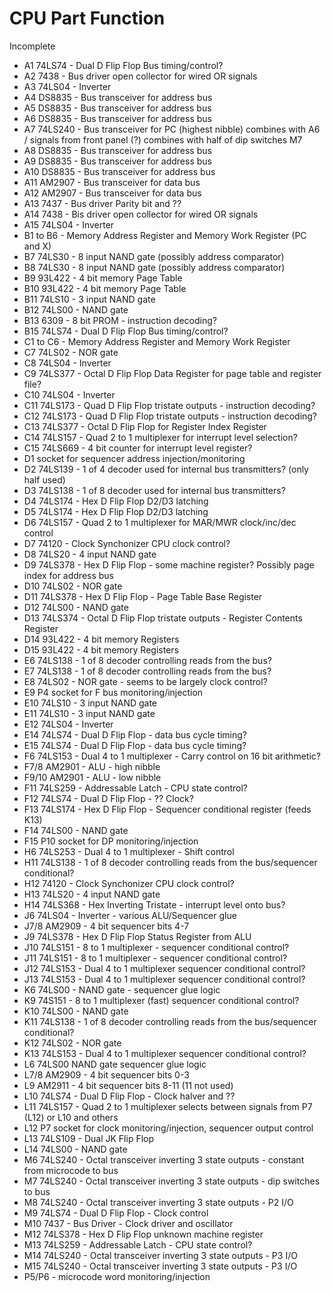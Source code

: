# CPU Part Function

Incomplete

* A1 74LS74 - Dual D Flip Flop Bus timing/control?
* A2 7438 - Bus driver open collector for wired OR signals
* A3 74LS04 - Inverter
* A4 DS8835 - Bus transceiver for address bus
* A5 DS8835 - Bus transceiver for address bus
* A6 DS8835 - Bus transceiver for address bus
* A7 74LS240 - Bus transceiver for PC (highest nibble) combines with A6 / signals from front panel (?) combines with half of dip switches M7
* A8 DS8835 - Bus transceiver for address bus
* A9 DS8835 - Bus transceiver for address bus
* A10 DS8835 - Bus transceiver for address bus
* A11 AM2907 - Bus transceiver for data bus
* A12 AM2907 - Bus transceiver for data bus
* A13 7437 - Bus driver Parity bit and ??
* A14 7438 - Bis driver open collector for wired OR signals
* A15 74LS04 - Inverter
* B1 to B6 - Memory Address Register and Memory Work Register (PC and X)
* B7 74LS30 - 8 input NAND gate (possibly address comparator)
* B8 74LS30 - 8 input NAND gate (possibly address comparator)
* B9 93L422 - 4 bit memory Page Table
* B10 93L422 - 4 bit memory Page Table
* B11 74LS10 - 3 input NAND gate
* B12 74LS00 - NAND gate
* B13 6309 - 8 bit PROM - instruction decoding?
* B15 74LS74 - Dual D Flip Flop Bus timing/control?
* C1 to C6 - Memory Address Register and Memory Work Register
* C7 74LS02 - NOR gate
* C8 74LS04 - Inverter
* C9 74LS377 - Octal D Flip Flop Data Register for page table and register file?
* C10 74LS04 - Inverter
* C11 74LS173 - Quad D Flip Flop tristate outputs - instruction decoding?
* C12 74LS173 - Quad D Flip Flop tristate outputs - instruction decoding?
* C13 74LS377 - Octal D Flip Flop for Register Index Register
* C14 74LS157 - Quad 2 to 1 multiplexer for interrupt level selection?
* C15 74LS669 - 4 bit counter for interrupt level register?
* D1 socket for sequencer address injection/monitoring
* D2 74LS139 - 1 of 4 decoder used for internal bus transmitters? (only half used)
* D3 74LS138 - 1 of 8 decoder used for internal bus transmitters?
* D4 74LS174 - Hex D Flip Flop D2/D3 latching
* D5 74LS174 - Hex D Flip Flop D2/D3 latching
* D6 74LS157 - Quad 2 to 1 multiplexer for MAR/MWR clock/inc/dec control
* D7 74120 - Clock Synchonizer CPU clock control?
* D8 74LS20 - 4 input NAND gate
* D9 74LS378 - Hex D Flip Flop - some machine register? Possibly page index for address bus
* D10 74LS02 - NOR gate
* D11 74LS378 - Hex D Flip Flop - Page Table Base Register
* D12 74LS00 - NAND gate
* D13 74LS374 - Octal D Flip Flop tristate outputs - Register Contents Register
* D14 93L422 - 4 bit memory Registers
* D15 93L422 - 4 bit memory Registers
* E6 74LS138 - 1 of 8 decoder controlling reads from the bus?
* E7 74LS138 - 1 of 8 decoder controlling reads from the bus?
* E8 74LS02 - NOR gate - seems to be largely clock control?
* E9 P4 socket for F bus monitoring/injection
* E10 74LS10 - 3 input NAND gate
* E11 74LS10 - 3 input NAND gate
* E12 74LS04 - Inverter
* E14 74LS74 - Dual D Flip Flop - data bus cycle timing?
* E15 74LS74 - Dual D Flip Flop - data bus cycle timing?
* F6 74LS153 - Dual 4 to 1 multiplexer - Carry control on 16 bit arithmetic?
* F7/8 AM2901 - ALU - high nibble
* F9/10 AM2901 - ALU - low nibble
* F11 74LS259 - Addressable Latch - CPU state control?
* F12 74LS74 - Dual D Flip Flop - ?? Clock?
* F13 74LS174 - Hex D Flip Flop - Sequencer conditional register (feeds K13)
* F14 74LS00 - NAND gate
* F15 P10 socket for DP monitoring/injection
* H6 74LS253 - Dual 4 to 1 multiplexer - Shift control
* H11 74LS138 - 1 of 8 decoder controlling reads from the bus/sequencer conditional?
* H12 74120 - Clock Synchonizer CPU clock control?
* H13 74LS20 - 4 input NAND gate
* H14 74LS368 - Hex Inverting Tristate - interrupt level onto bus?
* J6 74LS04 - Inverter - various ALU/Sequencer glue
* J7/8 AM2909 - 4 bit sequencer bits 4-7
* J9 74LS378 - Hex D Flip Flop Status Register from ALU
* J10 74LS151 - 8 to 1 multiplexer - sequencer conditional control?
* J11 74LS151 - 8 to 1 multiplexer - sequencer conditional control?
* J12 74LS153 - Dual 4 to 1 multiplexer sequencer conditional control?
* J13 74LS153 - Dual 4 to 1 multiplexer sequencer conditional control?
* K6 74LS00 - NAND gate - sequencer glue logic
* K9 74S151 - 8 to 1 multiplexer (fast) sequencer conditional control?
* K10 74LS00 - NAND gate
* K11 74LS138 - 1 of 8 decoder controlling reads from the bus/sequencer conditional?
* K12 74LS02 - NOR gate
* K13 74LS153 - Dual 4 to 1 multiplexer sequencer conditional control?
* L6 74LS00 NAND gate sequencer glue logic
* L7/8 AM2909 - 4 bit sequencer bits 0-3
* L9 AM2911 - 4 bit sequencer bits 8-11 (11 not used)
* L10 74LS74 - Dual D Flip Flop - Clock halver and ??
* L11 74LS157 - Quad 2 to 1 multiplexer selects between signals from P7 (L12) or L10 and others
* L12 P7 socket for clock monitoring/injection, sequencer output control
* L13 74LS109 - Dual JK Flip Flop
* L14 74LS00 - NAND gate
* M6 74LS240 - Octal transceiver inverting 3 state outputs - constant from microcode to bus
* M7 74LS240 - Octal transceiver inverting 3 state outputs - dip switches to bus
* M8 74LS240 - Octal transceiver inverting 3 state outputs - P2 I/O
* M9 74LS74 - Dual D Flip Flop - Clock control
* M10 7437 - Bus Driver - Clock driver and oscillator
* M12 74LS378 - Hex D Flip Flop unknown machine register
* M13 74LS259 - Addressable Latch - CPU state control?
* M14 74LS240 - Octal transceiver inverting 3 state outputs - P3 I/O
* M15 74LS240 - Octal transceiver inverting 3 state outputs - P3 I/O
* P5/P6 - microcode word monitoring/injection
